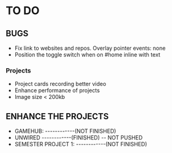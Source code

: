 # TO DO

## BUGS

- Fix link to websites and repos. Overlay pointer events: none
- Position the toggle switch when on #home inline with text

### Projects

- Project cards recording better video
- Enhance performance of projects
- Image size < 200kb

## ENHANCE THE PROJECTS

- GAMEHUB: ------------(NOT FINISHED)
- UNWIRED ------------(FINISHED) -- NOT PUSHED
- SEMESTER PROJECT 1: ------------(NOT FINISHED)

